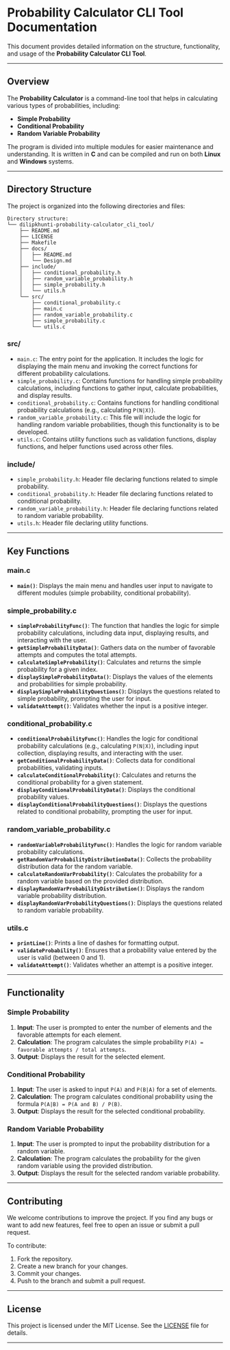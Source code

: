 
# **Probability Calculator CLI Tool Documentation**

This document provides detailed information on the structure, functionality, and usage of the **Probability Calculator CLI Tool**.

---

## **Overview**

The **Probability Calculator** is a command-line tool that helps in calculating various types of probabilities, including:

- **Simple Probability**
- **Conditional Probability**
- **Random Variable Probability**

The program is divided into multiple modules for easier maintenance and understanding. It is written in **C** and can be compiled and run on both **Linux** and **Windows** systems.

---

## **Directory Structure**

The project is organized into the following directories and files:

```
Directory structure:
└── dilipkhunti-probability-calculator_cli_tool/
    ├── README.md
    ├── LICENSE
    ├── Makefile
    ├── docs/
    │   ├── README.md
    │   └── Design.md
    ├── include/
    │   ├── conditional_probability.h
    │   ├── random_variable_probability.h
    │   ├── simple_probability.h
    │   └── utils.h
    └── src/
        ├── conditional_probability.c
        ├── main.c
        ├── random_variable_probability.c
        ├── simple_probability.c
        └── utils.c
```

### **src/**

- `main.c`: The entry point for the application. It includes the logic for displaying the main menu and invoking the correct functions for different probability calculations.
- `simple_probability.c`: Contains functions for handling simple probability calculations, including functions to gather input, calculate probabilities, and display results.
- `conditional_probability.c`: Contains functions for handling conditional probability calculations (e.g., calculating `P(N|X)`).
- `random_variable_probability.c`: This file will include the logic for handling random variable probabilities, though this functionality is to be developed.
- `utils.c`: Contains utility functions such as validation functions, display functions, and helper functions used across other files.

### **include/**

- `simple_probability.h`: Header file declaring functions related to simple probability.
- `conditional_probability.h`: Header file declaring functions related to conditional probability.
- `random_variable_probability.h`: Header file declaring functions related to random variable probability.
- `utils.h`: Header file declaring utility functions.

---

## **Key Functions**

### **main.c**
- **`main()`**: Displays the main menu and handles user input to navigate to different modules (simple probability, conditional probability).
  
### **simple_probability.c**
- **`simpleProbabilityFunc()`**: The function that handles the logic for simple probability calculations, including data input, displaying results, and interacting with the user.
- **`getSimpleProbabilityData()`**: Gathers data on the number of favorable attempts and computes the total attempts.
- **`calculateSimpleProbability()`**: Calculates and returns the simple probability for a given index.
- **`displaySimpleProbabilityData()`**: Displays the values of the elements and probabilities for simple probability.
- **`displaySimpleProbabilityQuestions()`**: Displays the questions related to simple probability, prompting the user for input.
- **`validateAttempt()`**: Validates whether the input is a positive integer.
  
### **conditional_probability.c**
- **`conditionalProbabilityFunc()`**: Handles the logic for conditional probability calculations (e.g., calculating `P(N|X)`), including input collection, displaying results, and interacting with the user.
- **`getConditionalProbabilityData()`**: Collects data for conditional probabilities, validating inputs.
- **`calculateConditionalProbability()`**: Calculates and returns the conditional probability for a given statement.
- **`displayConditionalProbabilityData()`**: Displays the conditional probability values.
- **`displayConditionalProbabilityQuestions()`**: Displays the questions related to conditional probability, prompting the user for input.
  
### **random_variable_probability.c**
- **`randomVariableProbabilityFunc()`**: Handles the logic for random variable probability calculations.
- **`getRandomVarProbabilityDistributionData()`**: Collects the probability distribution data for the random variable.
- **`calculateRandomVarProbability()`**: Calculates the probability for a random variable based on the provided distribution.
- **`displayRandomVarProbabilityDistribution()`**: Displays the random variable probability distribution.
- **`displayRandomVarProbabilityQuestions()`**: Displays the questions related to random variable probability.

### **utils.c**
- **`printLine()`**: Prints a line of dashes for formatting output.
- **`validateProbability()`**: Ensures that a probability value entered by the user is valid (between 0 and 1).
- **`validateAttempt()`**: Validates whether an attempt is a positive integer.

---

## **Functionality**

### **Simple Probability**

1. **Input**: The user is prompted to enter the number of elements and the favorable attempts for each element.
2. **Calculation**: The program calculates the simple probability `P(A) = favorable attempts / total attempts`.
3. **Output**: Displays the result for the selected element.

### **Conditional Probability**

1. **Input**: The user is asked to input `P(A)` and `P(B|A)` for a set of elements.
2. **Calculation**: The program calculates conditional probability using the formula `P(A|B) = P(A and B) / P(B)`.
3. **Output**: Displays the result for the selected conditional probability.

### **Random Variable Probability**

1. **Input**: The user is prompted to input the probability distribution for a random variable.
2. **Calculation**: The program calculates the probability for the given random variable using the provided distribution.
3. **Output**: Displays the result for the selected random variable probability.

---

## **Contributing**

We welcome contributions to improve the project. If you find any bugs or want to add new features, feel free to open an issue or submit a pull request.

To contribute:

1. Fork the repository.
2. Create a new branch for your changes.
3. Commit your changes.
4. Push to the branch and submit a pull request.

---

## **License**

This project is licensed under the MIT License. See the [LICENSE](LICENSE) file for details.

---